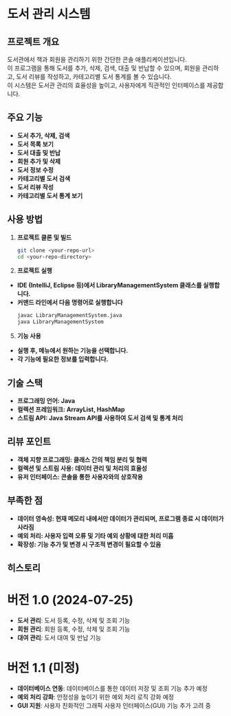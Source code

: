 # 도서 관리 시스템 

## 프로젝트 개요
도서관에서 책과 회원을 관리하기 위한 간단한 콘솔 애플리케이션입니다.<br>
이 프로그램을 통해 도서를 추가, 삭제, 검색, 대출 및 반납할 수 있으며, 회원을 관리하고, 도서 리뷰를 작성하고, 카테고리별 도서 통계를 볼 수 있습니다.<br>
이 시스템은 도서관 관리의 효율성을 높이고, 사용자에게 직관적인 인터페이스를 제공합니다.


## 주요 기능
- **도서 추가, 삭제, 검색**
- **도서 목록 보기**
- **도서 대출 및 반납**
- **회원 추가 및 삭제**
- **도서 정보 수정**
- **카테고리별 도서 검색**
- **도서 리뷰 작성**
- **카테고리별 도서 통계 보기**

## 사용 방법
1. **프로젝트 클론 및 빌드**
    ```sh
   git clone <your-repo-url>
   cd <your-repo-directory>
3. **프로젝트 실행**
- **IDE (IntelliJ, Eclipse 등)에서 LibraryManagementSystem 클래스를 실행합니다.**
- **커맨드 라인에서 다음 명령어로 실행합니다**
  ```sh
  javac LibraryManagementSystem.java
  java LibraryManagementSystem
5. **기능 사용**
- **실행 후, 메뉴에서 원하는 기능을 선택합니다.**
- **각 기능에 필요한 정보를 입력합니다.**

## 기술 스택
- **프로그래밍 언어: Java**
- **컬렉션 프레임워크: ArrayList, HashMap**
- **스트림 API: Java Stream API를 사용하여 도서 검색 및 통계 처리**
## 리뷰 포인트
- **객체 지향 프로그래밍: 클래스 간의 책임 분리 및 협력**
- **컬렉션 및 스트림 사용: 데이터 관리 및 처리의 효율성**
- **유저 인터페이스: 콘솔을 통한 사용자와의 상호작용**
## 부족한 점
- **데이터 영속성: 현재 메모리 내에서만 데이터가 관리되며, 프로그램 종료 시 데이터가 사라짐**
- **예외 처리: 사용자 입력 오류 및 기타 예외 상황에 대한 처리 미흡**
- **확장성: 기능 추가 및 변경 시 구조적 변경이 필요할 수 있음**
## 히스토리
# 버전 1.0 (2024-07-25)
- **도서 관리**: 도서 등록, 수정, 삭제 및 조회 기능
- **회원 관리**: 회원 등록, 수정, 삭제 및 조회 기능
- **대여 관리**: 도서 대여 및 반납 기능

# 버전 1.1 (미정)
- **데이터베이스 연동**: 데이터베이스를 통한 데이터 저장 및 조회 기능 추가 예정
- **예외 처리 강화**: 안정성을 높이기 위한 예외 처리 로직 강화 예정
- **GUI 지원**: 사용자 친화적인 그래픽 사용자 인터페이스(GUI) 기능 추가 고려 중

